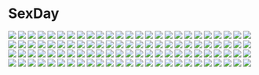 # SexDay
![](https://konachan.com/image/5c2f4552ef9fad6217eaf3da9237867c/Konachan.com%20-%2067711%20black_hair%20blue_eyes%20bow%20breasts%20brown_eyes%20cleavage%20gloves%20hat%20headband%20long_hair%20microphone%20navel%20pink_eyes%20short_hair%20skirt%20thighhighs%20twintails.jpg)
![](https://konachan.com/jpeg/45d5b8fb53cb7bd6192f9ace7c3ce76d/Konachan.com%20-%20296937%202girls%20apple228%20building%20cage%20christmas%20city%20goth-loli%20lolita_fashion%20original%20scenic%20shoujo_ai%20snow.jpg)
![](https://konachan.com/jpeg/5fbd7061207239784bfebd16bdff19f2/Konachan.com%20-%20208290%20animal%20barefoot%20black_hair%20cat%20dress%20drink%20fish%20gomzi%20grass%20long_hair%20magic%20night%20original%20stars.jpg)
![](https://konachan.com/jpeg/0342e4bd4857ca496c604827e7e1bd58/Konachan.com%20-%20113304%20black_hair%20censored%20game_cg%20long_hair%20nitou_ou_mono_wa_ittou_mo_ezu%20penis%20wet%20yasuyuki.jpg)
![](https://konachan.com/jpeg/dbc854694389c329d694fd0d53486145/Konachan.com%20-%2060198%20bakemonogatari%20close%20long_hair%20monogatari_%28series%29%20purple_hair%20senjougahara_hitagi%20transparent%20vector.jpg)
![](https://konachan.com/image/1baa69b4ddbc38bffa163fc006ccc93a/Konachan.com%20-%2046406%20bra%20kuroda_kazuya%20panties%20rain%20school_uniform%20see_through%20underwear%20water%20wet.jpg)
![](https://konachan.com/jpeg/eaabd6f2278619e44abc02500bee781c/Konachan.com%20-%20133638%20all_male%20gloves%20jake_martinez%20long_hair%20male%20monochrome%20npn%20tiger_%26_bunny.jpg)
![](https://konachan.com/image/a1fa09a3ae83714972add454fd50edb9/Konachan.com%20-%20205219%20animal%20aoiakamaou%20barefoot%20blue_eyes%20blue_hair%20bubbles%20fish%20long_hair%20original%20school_uniform%20skirt%20underwater%20water.jpg)
![](https://konachan.com/image/99623a68cd2f0e93f310bd72f002a7a1/Konachan.com%20-%2081050%20doll%20dress%20goth-loli%20gray_hair%20lolita_fashion%20long_hair%20rozen_maiden%20suigintou%20twintails.jpg)
![](https://konachan.com/image/ec4a959997b125fd58fb0022bf0040cc/Konachan.com%20-%2079367%20angel_beats%21%20chaa%20fujimaki%20group%20hinata_hideki%20hisako%20irie_miyuki%20matsushita%20nakamura_yuri%20naoi_ayato%20noda%20ooyama%20shiina%20takamatsu%20takeyama%20tk%20yusa.jpg)
![](https://konachan.com/jpeg/ead15c97caad3d84de32d11691c09cff/Konachan.com%20-%20163115%20all_male%20animal%20bird%20building%20katagawa_mika%20male%20original%20tie.jpg)
![](https://konachan.com/image/2ce630abde0e798f00fad44a59aadfba/Konachan.com%20-%20110383%20soukou_akki_muramasa.jpg)
![](https://konachan.com/jpeg/0d29d8399c467b85292b572ab662ea12/Konachan.com%20-%20289659%20barefoot%20black_hair%20fate_grand_order%20fate_%28series%29%20ishtar_%28fate_grand_order%29%20long_hair%20red_eyes%20watermark%20yaoshi_jun.jpg)
![](https://konachan.com/image/c96085a5768852d783385920bfdd770b/Konachan.com%20-%20140114%20angel_wish%20censored%20cunnilingus%20favorite%20fellatio%20game_cg%20green_eyes%20green_hair%20kitami_sachi%20penis%20pussy%20pussy_juice%20short_hair.jpg)
![](https://konachan.com/image/be0bb358639e2e79aba8253376bdc3ea/Konachan.com%20-%20211715%20alice_margatroid%20blonde_hair%20blue_eyes%20doll%20dress%20headband%20mage%20mivit%20shanghai_doll%20short_hair%20torn_clothes%20touhou%20watermark.jpg)
![](https://konachan.com/image/9fc49cbb37b06a5baf6b9c6219e6a53c/Konachan.com%20-%20147066%20akashio%20book%20dress%20hat%20long_hair%20mage%20magic%20patchouli_knowledge%20purple_eyes%20purple_hair%20touhou.jpg)
![](https://konachan.com/image/425608df5887ee622baba22c710e3fd3/Konachan.com%20-%20229135%202girls%20chibiusa%20sailor_moon%20saki_%28hxaxcxk%29%20school_uniform%20tomoe_hotaru.jpg)
![](https://konachan.com/image/a19b349a278669d3709828e2bc494984/Konachan.com%20-%20122079%20elfen_lied%20horns%20long_hair%20lucy_%28elfen_lied%29%20red_eyes%20red_hair%20white.jpg)
![](https://konachan.com/image/b1c14e5ab91b7fc1ddf33d85c33e8bc6/Konachan.com%20-%2035431%20darker_than_black%20hei%20sky.jpg)
![](https://konachan.com/jpeg/44c80a61c98d8390ec96f13937025fc6/Konachan.com%20-%20139356%20animal_ears%20ass%20black_hair%20censored%20fault%20fingering%20game_cg%20masturbation%20nipples%20panties%20pussy%20pussy_juice%20sugiyama_mio%20taka_tony%20twintails%20underwear.jpg)
![](https://konachan.com/image/dadde9bfbbc893bbeed822b4e2a11f27/Konachan.com%20-%2020386%20gun%20gunslinger_girl%20henrietta%20weapon.jpg)
![](https://konachan.com/jpeg/9992d57bf2d7457d2b90aee951a34379/Konachan.com%20-%20288888%20bikini%20blue_eyes%20green_eyes%20green_hair%20hatsune_miku%20koume_keito%20long_hair%20music%20swimsuit%20tie%20twintails%20vocaloid.jpg)
![](https://konachan.com/image/8e6ff15f8428270b8fa0e10df1be7048/Konachan.com%20-%2018181%20scrapped_princess%20zefiris.jpg)
![](https://konachan.com/image/453171c4b891b43d6013c831b74d97b5/Konachan.com%20-%2015445%20shiki_to_hitsuji_to_warau_tsuki%20tagme.jpg)
![](https://konachan.com/jpeg/02798cc5e3a2b23800a7647520f87952/Konachan.com%20-%20151585%20blue_hair%20blush%20game_cg%20justy_x_nasty%20long_hair%20mikagami_mamizu%20ootsuki_karin%20school_uniform%20thighhighs%20whirlpool%20yellow_eyes%20zettai_ryouiki.jpg)
![](https://konachan.com/image/bf43ea9e3e275f50e918017dfbe8fedd/Konachan.com%20-%20140958%202girls%20barefoot%20dress%20goth-loli%20hatsune_miku%20kabocha_usagi%20loli%20lolita_fashion%20megurine_luka%20teddy_bear%20vocaloid.jpg)
![](https://konachan.com/image/a987deb3652ddfe9d32aa8206c489ca7/Konachan.com%20-%20178039%20anthropomorphism%20blush%20candy%20chocolate%20group%20hibiki_%28kancolle%29%20ikazuchi_%28kancolle%29%20inazuma_%28kancolle%29%20kantai_collection%20tenjou_ryuka%20valentine.jpg)
![](https://konachan.com/image/795d4ddadcf3c97399dd46f040776539/Konachan.com%20-%205566%20fortune_arterial%20kuze_kiriha%20sendo_erika%20tougi_shiro%20yuuki_haruna%20yuuki_kanade.jpg)
![](https://konachan.com/jpeg/48dd58101ac86671d1041fb24bc960f5/Konachan.com%20-%20113477%20bandaid%20brown_hair%20emu_%28trigger%29%20green_eyes%20original%20pajamas.jpg)
![](https://konachan.com/image/c4cf021f1c278a42c2bb1ecea0085fb2/Konachan.com%20-%20148705%20bed%20d_chara_mail%20dmm%20nurse%20purple_eyes%20short_hair%20tagme_%28artist%29.jpg)
![](https://konachan.com/image/4e961af165d58f780ca8819ebe8ae93c/Konachan.com%20-%20145870%20futaki_kanata%20inui_atsu%20jpeg_artifacts%20kurugaya_yuiko%20little_busters%21%20natsume_rin%20nishizono_mio%20noumi_kudryavka%20saigusa_haruka%20tagme%20tokido_saya.jpg)
![](https://konachan.com/image/07b10ef9bc4514a42667443953c98d66/Konachan.com%20-%2021940%20caro_ru_lushe%20erio_mondial%20mahou_shoujo_lyrical_nanoha%20mahou_shoujo_lyrical_nanoha_strikers%20reinforce_zwei%20shamal%20signum%20yagami_hayate.jpg)
![](https://konachan.com/image/6567339a9ab2619af325ae69c00f6722/Konachan.com%20-%2084356%20animal%20haco%20hatsune_miku%20rabbit%20space%20twintails%20vocaloid.jpg)
![](https://konachan.com/image/e83c7c32c983e21f59da9d34001f3090/Konachan.com%20-%20180949%20iy_tujiki%20nobody%20original%20planet%20scenic%20space%20stars.jpg)
![](https://konachan.com/jpeg/160fae0d373c3a0b35335ab5aa3aaf38/Konachan.com%20-%20277851%20anthropomorphism%20bikini%20brown_hair%20carnelian%20flowers%20green_eyes%20hat%20kantai_collection%20mutsu_%28kancolle%29%20navel%20scan%20short_hair%20swimsuit%20wet%20wristwear.jpg)
![](https://konachan.com/image/f22d6af579f0d692b3c8daa3bde8a7cb/Konachan.com%20-%20184317%20jn3%20long_hair%20original%20red_eyes%20red_hair%20scarf%20twintails.jpg)
![](https://konachan.com/jpeg/9fb1d2168a5adf6081e5062fada2fba3/Konachan.com%20-%20205155%20breasts%20brown_hair%20idolmaster%20idolmaster_cinderella_girls%20long_hair%20nanao%20nipples%20nitta_minami%20panties%20panty_pull%20pubic_hair%20thighhighs%20underwear.jpg)
![](https://konachan.com/image/cad43b217ea399b2f7ed3c34d6e6f773/Konachan.com%20-%2040714%20blue_eyes%20breasts%20brown_hair%20cleavage%20nonosaki_tsubasa%20open_shirt%20short_hair.jpg)
![](https://konachan.com/image/f20213f0cb0c2fc3bb3e6295b5990120/Konachan.com%20-%2014233%20blue_eyes%20eclair%20elbow_gloves%20gloves%20kiddy_grade%20lumiere%20purple_eyes%20red_hair.jpg)
![](https://konachan.com/jpeg/7a61492872a948c00a98d1e6d88fa335/Konachan.com%20-%20149960%20applique%20asami_asami%20game_cg%20re%3Abirth_colony_-lost_azurite-%20serruria_celestite.jpg)
![](https://konachan.com/image/43a0e9ee5f49a4024f27c6d27b45f603/Konachan.com%20-%20256589%20autumn%20brown_hair%20flowers%20hat%20leaves%20niko_p%20original%20scenic%20short_hair%20tree.jpg)
![](https://konachan.com/image/9bdb04b6577d66c8251fedfea0dc1a79/Konachan.com%20-%20296498%202girls%20animal_ears%20bicolored_eyes%20gun%20little_red_riding_hood%20nova_%28tcg%29%20opopowa%20thighhighs%20weapon.jpg)
![](https://konachan.com/jpeg/e1c1cd779fdb27376dd802bdf00f56b4/Konachan.com%20-%20145913%20black_eyes%20black_hair%20blue_eyes%20blush%20breasts%20fang%20harem%20loli%20long_hair%20nipples%20pink_hair%20short_hair%20to_love_ru%20toshi5765%20vector%20yuuki_rito.jpg)
![](https://konachan.com/jpeg/daa3244f0ec39c65eb38d284e9790ecf/Konachan.com%20-%20191607%20animal_ears%20apple%20bell%20collar%20food%20fruit%20kawasaki_toiro%20long_hair%20original%20purple_hair%20red_eyes%20ribbons.jpg)
![](https://konachan.com/image/e08a58f6a81661f7f9ded242f85ad24b/Konachan.com%20-%20204003%202girls%20blue_eyes%20breasts%20brown_eyes%20dildo%20doyora%20flat_chest%20hat%20headband%20long_hair%20navel%20nipples%20nude%20pussy%20spread_legs%20thighhighs%20uncensored%20yuri.jpg)
![](https://konachan.com/jpeg/d0479653e1d24c57867a49e8b40ada4f/Konachan.com%20-%20288530%20aliasing%20bang_dream%21%20black_hair%20choker%20kneehighs%20mitake_ran%20poligon046%20red_eyes%20school_uniform%20short_hair%20white%20wristwear.jpg)
![](https://konachan.com/jpeg/b00df2e4c7c0029bfc13435350aabe80/Konachan.com%20-%20197134%20amagi_brilliant_park%20barefoot%20bed%20breasts%20brown_eyes%20brown_hair%20cleavage%20kazenokaze%20long_hair%20moffle%20original%20paper%20phone%20skirt%20tiramii%20wristwear.jpg)
![](https://konachan.com/image/a1f1bb4c3b23763ba5d3a5d2018d7b41/Konachan.com%20-%2011969%20goth-loli%20lolita_fashion%20rozen_maiden%20suigintou.jpg)
![](https://konachan.com/image/8590933124740c5aeef9dadba11fcfd3/Konachan.com%20-%20154396%20brown_hair%20bubbles%20flowers%20ib%20ib_%28ib%29%20kneehighs%20red_eyes%20rose%20sharpper.jpg)
![](https://konachan.com/image/777e46e75cf34486434c427c477a34a7/Konachan.com%20-%20271620%202girls%20ass%20azur_lane%20bath%20bathtub%20bikini%20black_hair%20blue_eyes%20long_hair%20oguro_%28xhlj%29%20pink_hair%20red_eyes%20short_hair%20swimsuit%20underboob%20wink.jpg)
![](https://konachan.com/jpeg/22236266ed00a020a716cb52403288cf/Konachan.com%20-%20272055%202girls%20blonde_hair%20dress%20flandre_scarlet%20halloween%20hat%20pointed_ears%20polychromatic%20red_eyes%20short_hair%20thighhighs%20touhou%20vampire%20wings%20wiriam07.jpg)
![](https://konachan.com/image/381dd71d1068e0f90296d566b50fbe76/Konachan.com%20-%20252008%20blonde_hair%20breasts%20brown_eyes%20brown_hair%20futaba_anzu%20headband%20idolmaster%20loli%20long_hair%20mimura_kanako%20newtype%20ogata_chieri%20scan%20short_hair%20twintails.jpg)
![](https://konachan.com/image/8409aad6f7fe0049d5750a94e8e9229e/Konachan.com%20-%20210397%20barefoot%20brown_eyes%20brown_hair%20buriki%20elbow_gloves%20gloves%20long_hair%20onsen%20scan%20sword_art_online%20water%20wet%20yuuki_asuna.jpg)
![](https://konachan.com/jpeg/7d611d5a81ab0415fe41c5619730f1be/Konachan.com%20-%20271897%20breasts%20cleavage%20dress%20elbow_gloves%20fate_%28series%29%20flowers%20gloves%20headdress%20long_hair%20meaomao%20petals%20purple_hair%20red_eyes%20ribbons%20wedding_attire.jpg)
![](https://konachan.com/image/dcb6da1587e6ad9230b0d03dc0ed3c05/Konachan.com%20-%20205764%20dille_blood%20dlsite.com%20original%20refeia.jpg)
![](https://konachan.com/image/2ee0eadd4ab4b1f0032c458961d2e1dd/Konachan.com%20-%20201870%20dress%20elbow_gloves%20fantasy_frontier%20feathers%20gloves%20lolita_fashion%20long_hair%20necklace%20pink_eyes%20tagme%20tree%20villyane%20white_hair.jpg)
![](https://konachan.com/image/b24ad6cc5e478fda14f41cb8c30ecb79/Konachan.com%20-%20111479%20all_male%20anthropomorphism%20brown_eyes%20brown_hair%20demon%20flowers%20instrument%20iwako_iwako%20japan_%28hetalia%29%20japanese_clothes%20kimono%20male%20umbrella.jpg)
![](https://konachan.com/image/92d13dc68433300b2bb4d56eaa962016/Konachan.com%20-%20229196%20animal_ears%20dildo%20loli%20original%20ponytail%20renfo_%28undeal%29%20swimsuit.jpg)
![](https://konachan.com/jpeg/1de2f4642e43e92c27ef0a13d192d3a3/Konachan.com%20-%20184108%20animal_ears%20beach%20bunny_ears%20dj_max%20dress%20pink_eyes%20short_hair%20sky%20suee%20summer_dress%20tree%20white_hair%20wristwear%20yuuki_tatsuya.jpg)
![](https://konachan.com/image/892288d9babb849f405ff2dfbe298667/Konachan.com%20-%20100151%20akemi_homura%20kaname_madoka%20mahou_shoujo_madoka_magica%20miki_sayaka%20sakura_kyouko%20tomoe_mami.jpg)
![](https://konachan.com/image/8df7887cb49b28fa635daf51a2995acc/Konachan.com%20-%20175998%202girls%20black_hair%20flowers%20gray_hair%20green_eyes%20japanese_clothes%20long_hair%20luman%20mushishi.jpg)
![](https://konachan.com/jpeg/ce9c6c4643646575ed218c050c4fb792/Konachan.com%20-%20216281%20bell%20braids%20bubbles%20dragon%20dress%20fairy%20green_eyes%20hat%20headdress%20horns%20lolita_fashion%20long_hair%20original%20red_hair%20rifsom%20stockings%20tree%20waifu2x%20wings.jpg)
![](https://konachan.com/image/d8ae7d45300074043aa5ae1f53fee684/Konachan.com%20-%2038881%20breasts%20censored%20gouen_no_soleil%20rokushiki_ouka%20skyfish.jpg)
![](https://konachan.com/image/893940282bfad36c354bc20a4d8d279b/Konachan.com%20-%2060960%20clouds%20cross%20flowers%20sky.jpg)
![](https://konachan.com/image/5930196f95c11b930af328ab6779fabf/Konachan.com%20-%2053013%20dille_blood%20dlsite.com%20original%20refeia.jpg)
![](https://konachan.com/image/f084bbdc43560db96e64857cff60a0bc/Konachan.com%20-%20109666%20akiyama_mio%20amamiya_minato%20ass%20black_hair%20blue_eyes%20camera%20dress%20guitar%20instrument%20k-on%21%20long_hair%20maid%20panties%20striped_panties%20underwear.jpg)
![](https://konachan.com/image/39b51d611f3394152c1b75b23175f40c/Konachan.com%20-%2016621%20animal%20blue_eyes%20cat%20green_hair%20nishimata_aoi%20panties%20pointed_ears%20primula%20school_uniform%20shigure_asa%20shuffle%20suzuhira_hiro%20thighhighs%20underwear.jpg)
![](https://konachan.com/image/63ce25ede5667a800d45b27b17d32afd/Konachan.com%20-%2048638%20akiyama_mio%20k-on%21.jpg)
![](https://konachan.com/jpeg/ff5140b43ecc7746fddb514918d682b2/Konachan.com%20-%2096377%20black_hair%20go-m%20long_hair%20red_eyes%20reiuji_utsuho%20short_hair%20touhou%20weapon%20wings.jpg)
![](https://konachan.com/image/74934df1d147406319379777ed74b71f/Konachan.com%20-%2017345%202girls%20black_hair%20blonde_hair%20blush%20dress%20efa%20fue_%28tsuzuku%29%20katahane%20long_hair%20necklace%20purple_eyes%20short_hair%20sword%20tagme%20tiara%20weapon.jpg)
![](https://konachan.com/jpeg/08ada1c3362ff00516539d91a2d4aa94/Konachan.com%20-%20276458%20aqua_eyes%20bandage%20book%20dark%20eyepatch%20headband%20knife%20original%20purple%20purple_hair%20ram_%28ramlabo%29%20short_hair%20vocaloid.jpg)
![](https://konachan.com/jpeg/eae3b58422bda5d30c4ede9dec784ec9/Konachan.com%20-%20292810%20breasts%20clouds%20green_eyes%20headband%20merunyaa%20navel%20nipples%20nude%20original%20ponytail%20pubic_hair%20pussy%20signed%20sky%20umbrella%20uncensored%20water%20watermark%20wet.jpg)
![](https://konachan.com/image/77bbfe46ce0b6fb7f74c489bf86d169c/Konachan.com%20-%20202912%20clouds%20dress%20long_hair%20nopan%20original%20sasagawa_%28haikaiki%29%20sky%20thighhighs.jpg)
![](https://konachan.com/image/ba5dad8ef54fbc9e43379a22fd8dc6d2/Konachan.com%20-%2059244%202girls%20ass%20blush%20breasts%20choco_chip%20jpeg_artifacts%20nipples%20nude%20sara_sara_sasara%20shirotae_aya%20shirotae_mahiru%20towel%20zoom_layer.jpg)
![](https://konachan.com/image/5982241e01dadeaaa2c2f5c7c95db7a6/Konachan.com%20-%2059385%20kanzaki_kaori%20long_hair%20navel%20ponytail%20purple_eyes%20purple_hair%20ribbons%20to_aru_majutsu_no_index%20torn_clothes.jpg)
![](https://konachan.com/jpeg/9133938cfdc378d2ab89b48451ab2faf/Konachan.com%20-%20289098%20akinashi_yuu%20anus%20censored%20chiffon_macdougall%20game_cg%20nipples%20nude%20pussy%20ryuusei_world_actor.jpg)
![](https://konachan.com/image/f928667aaa5ef0c7c42fd7d80d14a557/Konachan.com%20-%20177079%20armor%20cape%20dragon%20gorilla_%28mushimushiland%29%20long_hair%20original%20thighhighs%20weapon.jpg)
![](https://konachan.com/image/1777c947065d656405b8bac6f3762ede/Konachan.com%20-%20117188%20aragaki_ayase%20hao_%28patinnko%29%20ore_no_imouto_ga_konna_ni_kawaii_wake_ga_nai%20school_uniform.jpg)
![](https://konachan.com/image/de00be150de7bcd35bb77a779291ee48/Konachan.com%20-%2046384%20flandre_scarlet%20touhou%20vampire.jpg)
![](https://konachan.com/image/5cacb707f8f337b486999329826352b4/Konachan.com%20-%20269986%202girls%20black_hair%20close%20drink%20green_eyes%20kurosawa_dia%20kurosawa_ruby%20long_hair%20papi_%28papiron100%29%20red_hair%20short_hair%20signed%20sunset.jpg)
![](https://konachan.com/image/de14976231b72b74320297a1357ba390/Konachan.com%20-%20269325%20ass%20brown_eyes%20brown_hair%20cameltoe%20loli%20long_hair%20original%20signed%20swimsuit%20tougetsu_gou.jpg)
![](https://konachan.com/jpeg/5b4dde52fd76db7504192f17df9d1bf5/Konachan.com%20-%20293280%20barefoot%20blonde_hair%20finalcake%20green_eyes%20leotard%20long_hair%20metroid%20ponytail%20samus_aran%20signed%20skintight.jpg)
![](https://konachan.com/image/d714f0f81b705d2393dcfc4a81d39cf3/Konachan.com%20-%20227183%20ass%20ass_grab%20black_hair%20blonde_hair%20blue_eyes%20breasts%20brown_eyes%20censored%20gloves%20gray_hair%20group%20kojima_saya%20long_hair%20nipples%20pussy%20short_hair.jpg)
![](https://konachan.com/image/9b49dddbb254f579ff7078228cebf880/Konachan.com%20-%2015673%20bleach%20blue%20blush%20kusajishi_yachiru%20vector.jpg)
![](https://konachan.com/jpeg/2c94f3af432d3080cd56274392a0627d/Konachan.com%20-%2042382%20fuu%20samurai_champloo%20transparent.jpg)
![](https://konachan.com/image/7a6a1166f24cbecc1ae6cd379598c5c3/Konachan.com%20-%2084255%20all_male%20kaito%20male%20vocaloid.jpg)
![](https://konachan.com/image/903bcde3a60067ed79fb662ef4a5ffcd/Konachan.com%20-%20264130%20barefoot%20bikini%20blonde_hair%20breasts%20fate_grand_order%20fate_%28series%29%20green_eyes%20nero_claudius_%28fate%29%20nian%20swimsuit%20twintails%20wink.jpg)
![](https://konachan.com/jpeg/427e71bd55076e3c98c1f6ee5595462f/Konachan.com%20-%20189202%20asahina_mikuru%20cosplay%20game_cg%20group%20hat%20headband%20koizumi_itsuki%20kyon%20maid%20male%20nagato_yuki%20school_uniform%20suzumiya_haruhi%20twintails.jpg)
![](https://konachan.com/image/6ffc52fd084f94df12dbf99728cfeb1a/Konachan.com%20-%20273634%20anal%20anus%20ass%20blue_eyes%20gray%20hunter_x_hunter%20japanese_clothes%20long_hair%20norasuko%20penis%20pink_hair%20ponytail%20pussy%20sex%20sketch%20uncensored.jpg)
![](https://konachan.com/image/ba24a040a47e94c48aa137d761227267/Konachan.com%20-%2050763%20akiyama_mio%20k-on%21.jpg)
![](https://konachan.com/jpeg/016f10f0412a75d12f9e819e0d5824f1/Konachan.com%20-%20148341%201_2_summer%20alcot%20ass%20ass_grab%20blush%20cameltoe%20game_cg%20gray_eyes%20hat%20kuonji_sora%20panties%20purple_hair%20ribbons%20sesena_yau%20thighhighs%20underwear.jpg)
![](https://konachan.com/image/67fefd6d1b8ffefbb6dd00c9f307e8f6/Konachan.com%20-%20293669%20animal%20aqua_hair%20bird%20breasts%20cleavage%20dress%20green_eyes%20lighthouse%20long_hair%20see_through%20skirt_lift%20sunset%20twintails%20vocaloid%20water%20windmill.jpg)
![](https://konachan.com/image/c0d4a65397fa30f79fd72b41e9aeab3c/Konachan.com%20-%205030%20candy%20chocolate%20christmas%20galge.com%20logo%20matsuryuu%20ribbons.jpg)
![](https://konachan.com/jpeg/4cdbed971411bccab8add586d18a1e59/Konachan.com%20-%20113361%20blue_hair%20dress%20hatsune_miku%20morina_nao%20twintails%20vocaloid%20white.jpg)
![](https://konachan.com/jpeg/f56620214b48bcff5a3e4e2b64baefa9/Konachan.com%20-%20221064%20building%20car%20city%20kneehighs%20lammy_%28artist%29%20motorcycle%20original%20realistic%20shrine%20signed%20torii.jpg)
![](https://konachan.com/image/b6e17dd7c24caab950765bb48c874638/Konachan.com%20-%20165308%20blonde_hair%20elbow_gloves%20eyepatch%20gloves%20guitar%20headphones%20instrument%20long_hair%20monkeydaly%20original%20skirt%20twintails%20wings%20yellow_eyes.jpg)
![](https://konachan.com/image/72f7c70a4b23d5569b57bcdcd303cbcd/Konachan.com%20-%2068501%20hatsune_miku%20twintails%20vocaloid.jpg)
![](https://konachan.com/jpeg/ceb7aff48f53b2d41d7da14a27fd8429/Konachan.com%20-%20252302%20animal_ears%20azur_lane%20breasts%20brown_hair%20cleavage%20flowers%20foxgirl%20japanese_clothes%20multiple_tails%20red_eyes%20skirt%20tagme_%28artist%29%20tail%20thighhighs.jpg)
![](https://konachan.com/jpeg/cadec5c8b5dbd89b0cd9a00ef7dbbd59/Konachan.com%20-%20226586%20blood%20braids%20breasts%20censored%20game_cg%20kobuichi%20long_hair%20nipples%20no_bra%20open_shirt%20panties%20penis%20ponytail%20pussy%20sex%20skirt%20underwear%20yukata%20yuzusoft.jpg)
![](https://konachan.com/jpeg/bc0848eefe61413d7f1ed48db2cf56a5/Konachan.com%20-%20184204%20akatuzaki912%20animal_ears%20blush%20breasts%20cleavage%20cowgirl%20green_eyes%20long_hair%20navel%20nopan%20original%20thighhighs%20topless.jpg)
